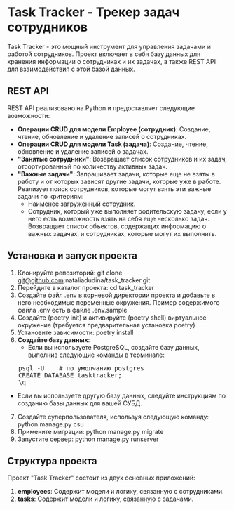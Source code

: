 # Task Tracker - Трекер задач сотрудников

Task Tracker - это мощный инструмент для управления задачами и работой сотрудников. Проект включает в себя базу данных для хранения информации о сотрудниках и их задачах, а также REST API для взаимодействия с этой базой данных.

## REST API

REST API реализовано на Python и предоставляет следующие возможности:

- **Операции CRUD для модели Employee (сотрудник)**: Создание, чтение, обновление и удаление записей о сотрудниках.
- **Операции CRUD для модели Task (задача)**: Создание, чтение, обновление и удаление записей о задачах.
- **"Занятые сотрудники"**: Возвращает список сотрудников и их задач, отсортированный по количеству активных задач.
- **"Важные задачи"**: Запрашивает задачи, которые еще не взяты в работу и от которых зависят другие задачи, которые уже в работе. Реализует поиск сотрудников, которые могут взять эти важные задачи по критериям:
    - Наименее загруженный сотрудник.
    - Сотрудник, который уже выполняет родительскую задачу, если у него есть возможность взять на себя еще несколько задач.
    Возвращает список объектов, содержащих информацию о важных задачах, и сотрудниках, которые могут их выполнить.

## Установка и запуск проекта

1. Клонируйте репозиторий: git clone git@github.com:nataliadudina/task_tracker.git
2. Перейдите в каталог проекта: cd task_tracker
3. Создайте файл .env в корневой директории проекта и добавьте в него необходимые переменные окружения. Пример содержимого файла .env есть в файле .env.sample
4. Создайте (poetry init) и активируйте (poetry shell) виртуальное окружение (требуется предварительная установка poetry)
5. Установите зависимости: poetry install
6. **Создайте базу данных**:
   - Если вы используете PostgreSQL, создайте базу данных, выполнив следующие команды в терминале:
<pre>
   psql -U <username>   # по умолчанию postgres
   CREATE DATABASE tasktracker;
   \q
</pre>
   - Если вы используете другую базу данных, следуйте инструкциям по созданию базы данных для вашей СУБД. 
7. Создайте суперпользователя, используя следующую команду: python manage.py csu
8. Примените миграции: python manage.py migrate
9. Запустите сервер: python manage.py runserver

## Структура проекта

Проект "Task Tracker" состоит из двух основных приложений:

1. **employees**: Содержит модели и логику, связанную с сотрудниками.
2. **tasks**: Содержит модели и логику, связанную с задачами.
